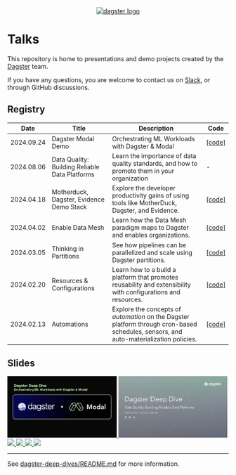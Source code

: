 <div align="center">
  <a target="_blank" href="https://dagster.io" style="background:none">
    <img alt="dagster logo" src="https://raw.githubusercontent.com/dagster-io/talks/master/.github/dagster-logo.png" width="auto" height="120px">
  </a>
</div>

# Talks

This repository is home to presentations and demo projects created by the [Dagster](https://dagster.io) team.

If you have any questions, you are welcome to contact us on [Slack](https://dagster.io/slack), or through GitHub discussions.

## Registry

 | Date       | Title                                          | Description                                                                                                                            | Code        |
 |------------|------------------------------------------------|----------------------------------------------------------------------------------------------------------------------------------------|-------------|
 | 2024.09.24 | Dagster Modal Demo                             | Orchestrating ML Workloads with Dagster & Modal                                                                                        | [[code]][6] |
 | 2024.08.06 | Data Quality: Building Reliable Data Platforms | Learn the importance of data quality standards, and how to promote them in your organization                                           | -           |
 | 2024.04.18 | Motherduck, Dagster, Evidence Demo Stack       | Explore the developer productivity gains of using tools like MotherDuck, Dagster, and Evidence.                                        | [[code]][5] |
 | 2024.04.02 | Enable Data Mesh                               | Learn how the Data Mesh paradigm maps to Dagster and enables organizations.                                                            | [[code]][4] |
 | 2024.03.05 | Thinking in Partitions                         | See how pipelines can be parallelized and scale using Dagster partitions.                                                              | [[code]][3] |
 | 2024.02.20 | Resources & Configurations                     | Learn how to a build a platform that promotes reusability and extensibility with configurations and resources.                         | [[code]][2] |
 | 2024.02.13 | Automations                                    | Explore the concepts of _automation_ on the Dagster platform through cron-based schedules, sensors, and auto-materialization policies. | [[code]][1] |

[1]: https://github.com/dagster-io/talks/tree/main/dagster-deep-dives/dagster_deep_dives/automation
[2]: https://github.com/dagster-io/talks/tree/main/dagster-deep-dives/dagster_deep_dives/resources_and_configurations
[3]: https://github.com/dagster-io/talks/tree/main/dagster-deep-dives/dagster_deep_dives/partitions
[4]: https://github.com/dagster-io/data-mesh-demo
[5]: https://github.com/dagster-io/talks/tree/main/motherduck-dagster-hybrid-compute
[6]: https://github.com/dagster-io/dagster-modal-demo


## Slides

<div>
   <a href="https://github.com/dagster-io/talks/blob/main/slides/deep-dive-dagster-modal-demo.pdf">
       <img height="140" src="slides/deep-dive-dagster-modal-demo.jpg" />
   </a>
   <a href="https://github.com/dagster-io/talks/blob/main/slides/deep-dive-data-quality.pdf">
       <img height="140" src="slides/deep-dive-data-quality.jpg" />
   </a>
   <a href="https://github.com/dagster-io/talks/blob/main/slides/motherduck-dagster-evidence-hybrid-compute.pdf">
       <img height="140" src="slides/motherduck-dagster-evidence-hybrid-compute.jpg" />
   </a>
   <a href="https://github.com/dagster-io/talks/blob/main/slides/03-deep-dive-partitions.pdf">
       <img height="140" src="slides/03-deep-dive-partitions.jpg" />
   </a>
   <a href="https://github.com/dagster-io/talks/blob/main/slides/02-deep-dive-resources.pdf">
       <img height="140" src="slides/02-deep-dive-resources.jpg" />
   </a>
   <a href="https://github.com/dagster-io/talks/blob/main/slides/01-deep-dive-wautomation.pdf">
       <img height="140" src="slides/01-deep-dive-automation.jpg" />
   </a>
</div>

---

See [dagster-deep-dives/README.md](./dagster-deep-dives/README.md) for more information.
